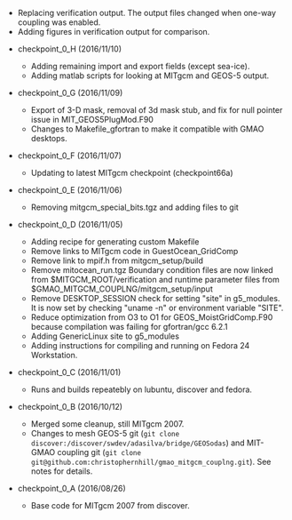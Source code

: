   * Replacing verification output. The output files changed
    when one-way coupling was enabled.
  * Adding figures in verification output for comparison.

- checkpoint_0_H (2016/11/10)
  * Adding remaining import and export fields (except sea-ice).
  * Adding matlab scripts for looking at MITgcm and GEOS-5 output.

- checkpoint_0_G (2016/11/09)
  * Export of 3-D mask, removal of 3d mask stub, and fix
    for null pointer issue in MIT_GEOS5PlugMod.F90
  * Changes to Makefile_gfortran to make it compatible
    with GMAO desktops.

- checkpoint_0_F (2016/11/07)
  * Updating to latest MITgcm checkpoint (checkpoint66a)

- checkpoint_0_E (2016/11/06)
  * Removing mitgcm_special_bits.tgz and adding files to git

- checkpoint_0_D (2016/11/05)
  * Adding recipe for generating custom Makefile
  * Remove links to MITgcm code in GuestOcean_GridComp
  * Remove link to mpif.h from mitgcm_setup/build
  * Remove mitocean_run.tgz
     Boundary condition files are now linked from $MITGCM_ROOT/verification
     and runtime parameter files from $GMAO_MITGCM_COUPLNG/mitgcm_setup/input
  * Remove DESKTOP_SESSION check for setting "site" in g5_modules.
     It is now set by checking "uname -n" or environment variable "SITE".
  * Reduce optimization from O3 to O1 for GEOS_MoistGridComp.F90
     because compilation was failing for gfortran/gcc 6.2.1
  * Adding GenericLinux site to g5_modules
  * Adding instructions for compiling and running on Fedora 24 Workstation.

- checkpoint_0_C (2016/11/01)
  * Runs and builds repeatebly on lubuntu, discover and fedora.

- checkpoint_0_B (2016/10/12)
  * Merged some cleanup, still MITgcm 2007.
  * Changes to mesh GEOS-5 git
     (`git clone discover:/discover/swdev/adasilva/bridge/GEOSodas`)
     and MIT-GMAO coupling git
     (`git clone git@github.com:christophernhill/gmao_mitgcm_couplng.git`).
     See notes for details.

- checkpoint_0_A (2016/08/26)
  * Base code for MITgcm 2007 from discover.
